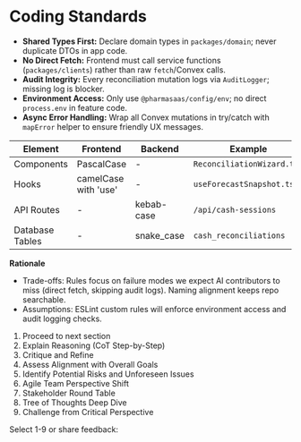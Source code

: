 # Coding Standards

- **Shared Types First:** Declare domain types in `packages/domain`; never duplicate DTOs in app code.
- **No Direct Fetch:** Frontend must call service functions (`packages/clients`) rather than raw `fetch`/Convex calls.
- **Audit Integrity:** Every reconciliation mutation logs via `AuditLogger`; missing log is blocker.
- **Environment Access:** Only use `@pharmasaas/config/env`; no direct `process.env` in feature code.
- **Async Error Handling:** Wrap all Convex mutations in try/catch with `mapError` helper to ensure friendly UX messages.

| Element | Frontend | Backend | Example |
|---------|----------|---------|---------|
| Components | PascalCase | - | `ReconciliationWizard.tsx` |
| Hooks | camelCase with 'use' | - | `useForecastSnapshot.ts` |
| API Routes | - | kebab-case | `/api/cash-sessions` |
| Database Tables | - | snake_case | `cash_reconciliations` |

**Rationale**
- Trade-offs: Rules focus on failure modes we expect AI contributors to miss (direct fetch, skipping audit logs). Naming alignment keeps repo searchable.
- Assumptions: ESLint custom rules will enforce environment access and audit logging checks.

1. Proceed to next section  
2. Explain Reasoning (CoT Step-by-Step)  
3. Critique and Refine  
4. Assess Alignment with Overall Goals  
5. Identify Potential Risks and Unforeseen Issues  
6. Agile Team Perspective Shift  
7. Stakeholder Round Table  
8. Tree of Thoughts Deep Dive  
9. Challenge from Critical Perspective  

Select 1-9 or share feedback:
